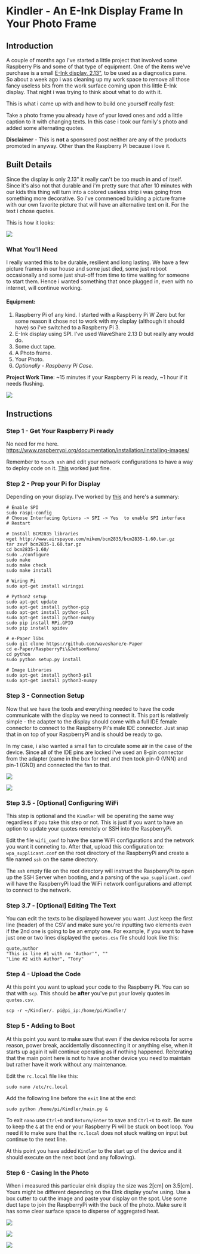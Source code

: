 # Kindler - An E-Ink Display Frame In Your Photo Frame

## Introduction

A couple of months ago I've started a little project that involved some Raspberry Pis and some of that type of equipment. One of the items we've purchase is a small [E-Ink display, 2.13",](https://www.waveshare.com/wiki/2.13inch_e-Paper_HAT_(D)) to be used as a diagnostics pane. So about a week ago i was cleaning up my work space to remove all those fancy useless bits from the work surface coming upon this little E-Ink display. That night i was trying to think about what to do with it.

This is what i came up with and how to build one yourself really fast:

Take a photo frame you already have of your loved ones and add a little caption to it with changing texts. In this case i took our family's photo and added some alternating quotes.

**Disclaimer** - This is **not** a sponsored post neither are any of the products promoted in anyway. Other than the Raspberry Pi because i love it.

## Built Details
Since the display is only 2.13" it really can't be too much in and of itself. Since it's also not that durable and i'm pretty sure that after 10 minutes with our kids this thing will turn into a colored useless strip i was going from something more decorative. So i've commenced building a picture frame with our own favorite picture that will have an alternative text on it. For the text i chose quotes.

This is how it looks:

![](https://raw.githubusercontent.com/ytisf/Kindler/master/images/6.jpg)

### What You'll Need
I really wanted this to be durable, resilient and long lasting. We have a few picture frames in our house and some just died, some just reboot occasionally and some just shut-off from time to time waiting for someone to start them. Hence i wanted something that once plugged in, even with no internet, will continue working.

#### Equipment:

1. Raspberry Pi of any kind. I started with a Raspberry Pi W Zero but for some reason it chose not to work with my display (although it should have) so i've switched to a Raspberry Pi 3.
1. E-Ink display using SPI. I've used WaveShare 2.13 D but really any would do.
1. Some duct tape.
1. A Photo frame.
1. Your Photo.
1. *Optionally - Raspberry Pi Case.*

**Project Work Time**: ~15 minutes if your Raspberry Pi is ready, ~1 hour if it needs flushing.

![](https://raw.githubusercontent.com/ytisf/Kindler/master/images/0.jpg)

## Instructions

### Step 1 - Get Your Raspberry Pi ready
No need for me here.
https://www.raspberrypi.org/documentation/installation/installing-images/

Remember to `touch ssh` and edit your network configurations to have a way to deploy code on it. [This](https://raspberrypi.stackexchange.com/a/57023) worked just fine.

### Step 2 - Prep your Pi for Display
Depending on your display. I've worked by [this](https://www.waveshare.com/wiki/2.13inch_e-Paper_HAT_(D)) and here's a summary:

```
# Enable SPI
sudo raspi-config
# Choose Interfacing Options -> SPI -> Yes  to enable SPI interface
# Restart

# Install BCM2835 libraries
wget http://www.airspayce.com/mikem/bcm2835/bcm2835-1.60.tar.gz
tar zxvf bcm2835-1.60.tar.gz
cd bcm2835-1.60/
sudo ./configure
sudo make
sudo make check
sudo make install

# Wiring Pi
sudo apt-get install wiringpi

# Python2 setup
sudo apt-get update
sudo apt-get install python-pip
sudo apt-get install python-pil
sudo apt-get install python-numpy
sudo pip install RPi.GPIO
sudo pip install spidev

# e-Paper libs
sudo git clone https://github.com/waveshare/e-Paper
cd e-Paper/RaspberryPi\&JetsonNano/
cd python
sudo python setup.py install

# Image Libraries
sudo apt-get install python3-pil
sudo apt-get install python3-numpy
```

### Step 3 - Connection Setup

Now that we have the tools and everything needed to have the code communicate with the display we need to connect it. This part is relatively simple - the adapter to the display should come with a full IDE female connector to connect to the Raspberry Pi's male IDE connector. Just snap that in on top of your RaspberryPi and is should be ready to go.

In my case, i also wanted a small fan to circulate some air in the case of the device. Since all of the IDE pins are locked i've used an 8-pin connector from the adapter (came in the box for me) and then took pin-0 (VNN) and pin-1 (GND) and connected the fan to that.

![](https://raw.githubusercontent.com/ytisf/Kindler/master/images/1.jpg)

![](https://raw.githubusercontent.com/ytisf/Kindler/master/images/2.jpg)


### Step 3.5 - [Optional] Configuring WiFi

This step is optional and the `Kindler` will be operating the same way regardless if you take this step or not. This is just if you want to have an option to update your quotes remotely or SSH into the RaspberryPi.

Edit the file `wifi_conf` to have the same WiFi configurations and the network you want it conneting to. After that, upload this configuration to: `wpa_supplicant.conf` on the root directory of the RaspberryPi and create a file named `ssh` on the same directory.

The `ssh` empty file on the root directory will instruct the RaspberryPi to open up the SSH Server when booting, and a parsing of the `wpa_supplicant.conf` will have the RaspberryPi load the WiFi network configurations and attempt to connect to the network.


### Step 3.7 - [Optional] Editing The Text

You can edit the texts to be displayed however you want. Just keep the first line (header) of the CSV and make sure you're inputting two elements even if the 2nd one is going to be an empty one. For example, if you want to have just one or two lines displayed the `quotes.csv` file should look like this:

```csv
quote,author
"This is line #1 with no 'Author'", ""
"Line #2 with Author", "Tony"
```

### Step 4 - Upload the Code

At this point you want to upload your code to the Raspberry Pi. You can so that with `scp`. This should be **after** you've put your lovely quotes in `quotes.csv`.

`scp -r ~/Kindler/. pi@pi_ip:/home/pi/Kindler/`

### Step 5 - Adding to Boot

At this point you want to make sure that even if the device reboots for some reason, power break, accidentally disconnecting it or anything else, when it starts up again it will continue operating as if nothing happened. Reiterating that the main point here is not to have another device you need to maintain but rather have it work without any maintenance.

Edit the `rc.local` file like this:

`sudo nano /etc/rc.local`

Add the following line before the `exit` line at the end:

`sudo python /home/pi/Kindler/main.py & `

To exit `nano` use `Ctrl+O` and `Return/Enter` to save and `Ctrl+X` to exit. Be sure to keep the `&` at the end or your Raspberry Pi will be stuck on boot loop. You need it to make sure that the `rc.local` does not stuck waiting on input but continue to the next line.

At this point you have added `Kindler` to the start up of the device and it should execute on the next boot (and any following).

### Step 6 - Casing In the Photo

When i measured this particular eInk display the size was 2[cm] on 3.5[cm]. Yours might be different depending on the EInk display you're using. Use a box cutter to cut the image and paste your display on the spot. Use some duct tape to join the RaspberryPi with the back of the photo. Make sure it has some clear surface space to disperse of aggregated heat.

![](https://raw.githubusercontent.com/ytisf/Kindler/master/images/3.jpg)

![](https://raw.githubusercontent.com/ytisf/Kindler/master/images/4.jpg)

![](https://raw.githubusercontent.com/ytisf/Kindler/master/images/5.jpg)
